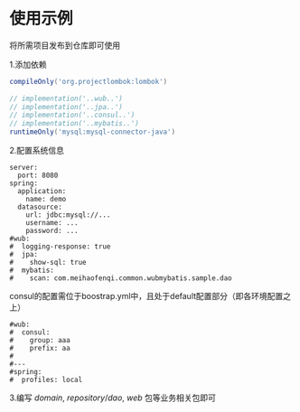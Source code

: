 使用示例
==========

将所需项目发布到仓库即可使用

1.添加依赖

```groovy
compileOnly('org.projectlombok:lombok')
	
// implementation('..wub..')
// implementation('..jpa..')
// implementation('..consul..')
// implementation('..mybatis..')
runtimeOnly('mysql:mysql-connector-java')	
```

2.配置系统信息

```
server:
  port: 8080
spring:
  application:
    name: demo
  datasource:
    url: jdbc:mysql://...
    username: ...
    password: ...
#wub:
#  logging-response: true
#  jpa:
#    show-sql: true
#  mybatis:
#    scan: com.meihaofenqi.common.wubmybatis.sample.dao
```
consul的配置需位于boostrap.yml中，且处于default配置部分（即各环境配置之上）
```
#wub:
#  consul:
#    group: aaa
#    prefix: aa
#
#---
#spring:
#  profiles: local
```

3.编写 *domain*, *repository*/*dao*, *web* 包等业务相关包即可
